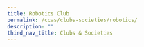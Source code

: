 ```yaml
---
title: Robotics Club
permalink: /ccas/clubs-societies/robotics/
description: ""
third_nav_title: Clubs & Societies
---
```

